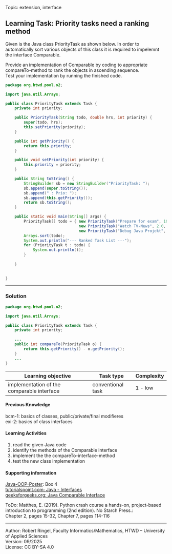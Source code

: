 Topic: extension, interface

## Learning Task: Priority tasks need a ranking method

Given is the Java class PriorityTask as shown below. In order to automatically sort various objects of this class it is required to impelemnt the interface Comparable.  

Provide an implementation of Comparable<PriorityTask> by coding to appropriate compareTo-method to rank the objects in ascending sequence.  
Test your implementation by running the finished code.

``` java
package org.htwd.pool.o2;

import java.util.Arrays;

public class PriorityTask extends Task {
    private int priority;

    public PriorityTask(String todo, double hrs, int priority) {
        super(todo, hrs);
        this.setPriority(priority);
    }

    public int getPriority() {
        return this.priority;
    }

    public void setPriority(int priority) {
        this.priority = priority;
    }

    public String toString() {
        StringBuilder sb = new StringBuilder("PriorityTask: ");
        sb.append(super.toString());
        sb.append(" : Prio: ");
        sb.append(this.getPriority());
        return sb.toString();
    }

    public static void main(String[] args) {
        PriorityTask[] todo = { new PriorityTask("Prepare for exam", 10.0, 1),
                                new PriorityTask("Watch TV-News", 2.0, 7),
                                new PriorityTask("Debug Java Projekt", 20.0, 2)};
        Arrays.sort(todo);
        System.out.println("--- Ranked Task List ---");
        for (PriorityTask t : todo) {
            System.out.println(t);
        }
        
    }

   
}

```

---------------------------------------

### Solution

``` java
package org.htwd.pool.o2;

import java.util.Arrays;

public class PriorityTask extends Task {
    private int priority;

    ...
    public int compareTo(PriorityTask o) {
        return this.getPriority() - o.getPriority();
    }
    ...
}
```

| **Learning objective**                           | **Task type**   | **Complexity** |
| ------------------------------------------------ | --------------- | -------------- |
| implementation of the comparable interface       | conventional task | 1 - low      |

#### Previous Knowledge

bcm-1: basics of classes, public/private/final modifieres  
exi-2: basics of class interfaces 

#### Learning Activities

1) read the given Java code
2) identify the methods of the Comparable interface
3) implement the the compareTo-interface-method
4) test the new class implementation

#### Supporting information

[Java-OOP-Poster](../JavaPosterOOP_engl.pdf): Box 4  
[tutorialspoint.com: Java - Interfaces](https://www.tutorialspoint.com/java/java_interfaces.htm)    
[geeksforgeeks.org: Java Comparable Interface](https://www.geeksforgeeks.org/java/comparable-interface-in-java-with-examples/)  

ToDo: Matthes, E. (2019). Python crash course a hands-on, project-based introduction to programming (2nd edition). No Starch Press.:  
Chapter 2, pages 15-32, Chapter 7, pages 114-116  


---------------------------------------
Author: Robert Ringel, Faculty Informatics/Mathematics, HTWD – University of Applied Sciences  
Version: 09/2025            
License: CC BY-SA 4.0